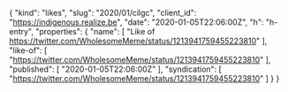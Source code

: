 {
  "kind": "likes",
  "slug": "2020/01/cilgc",
  "client_id": "https://indigenous.realize.be",
  "date": "2020-01-05T22:06:00Z",
  "h": "h-entry",
  "properties": {
    "name": [
      "Like of https://twitter.com/WholesomeMeme/status/1213941759455223810"
    ],
    "like-of": [
      "https://twitter.com/WholesomeMeme/status/1213941759455223810"
    ],
    "published": [
      "2020-01-05T22:06:00Z"
    ],
    "syndication": [
      "https://twitter.com/WholesomeMeme/status/1213941759455223810"
    ]
  }
}
